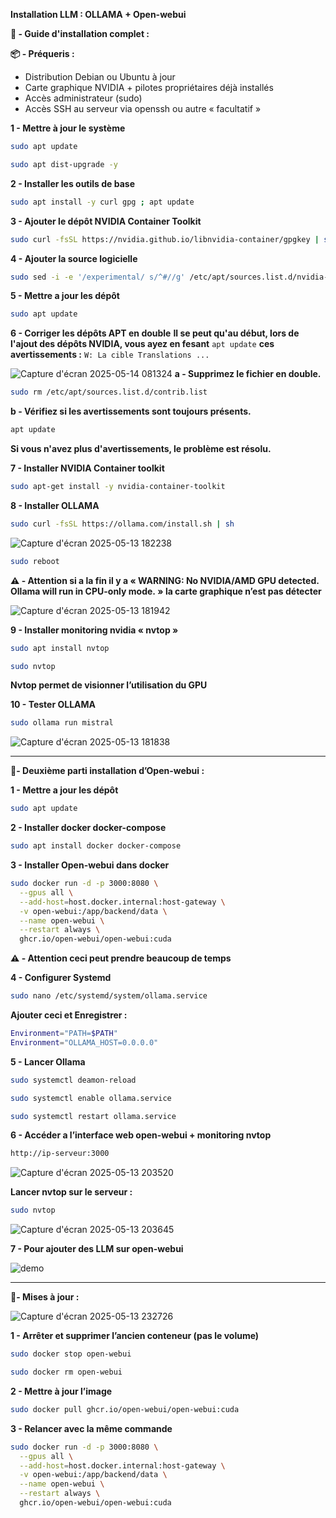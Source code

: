 **Installation LLM : OLLAMA + Open-webui**

**📄​ - Guide d'installation complet :**

**​📦 - Préqueris :**

- Distribution Debian ou Ubuntu à jour 
- Carte graphique NVIDIA + pilotes propriétaires déjà installés 
- Accès administrateur (sudo) 
- Accès SSH au serveur via openssh ou autre « facultatif »

**1 - Mettre à jour le système**
```bash
sudo apt update 
```
```bash 
sudo apt dist-upgrade -y 
```
**2 - Installer les outils de base**
```bash
sudo apt install -y curl gpg ; apt update
```
**3 - Ajouter le dépôt NVIDIA Container Toolkit**
```bash
sudo curl -fsSL https://nvidia.github.io/libnvidia-container/gpgkey | sudo gpg --dearmor -o /usr/share/keyrings/nvidia-container-toolkit-keyring.gpg && curl -s -L https://nvidia.github.io/libnvidia-container/stable/deb/nvidia-container-toolkit.list | sed 's#deb https://#deb [signed-by=/usr/share/keyrings/nvidia-container-toolkit-keyring.gpg] https://#g' | sudo tee /etc/apt/sources.list.d/nvidia-container-toolkit.list
```
**4 - Ajouter la source logicielle**
```bash
sudo sed -i -e '/experimental/ s/^#//g' /etc/apt/sources.list.d/nvidia-container-toolkit.list
```
**5 - Mettre a jour les dépôt**
```bash
sudo apt update 
```
**6 - Corriger les dépôts APT en double**
**Il se peut qu'au début, lors de l'ajout des dépôts NVIDIA, vous ayez en fesant** ```apt update``` **ces avertissements :** ```W: La cible Translations ...```

![Capture d'écran 2025-05-14 081324](https://github.com/user-attachments/assets/6ce65a9a-12b6-4481-9f1b-2729891c0479)
**a - Supprimez le fichier en double.** 
```bash
sudo rm /etc/apt/sources.list.d/contrib.list
```
**b - Vérifiez si les avertissements sont toujours présents.**
```bash
apt update
```
**Si vous n'avez plus d'avertissements, le problème est résolu.**

**7 - Installer NVIDIA Container toolkit**
```bash
sudo apt-get install -y nvidia-container-toolkit
```
**8 - Installer OLLAMA**
```bash
sudo curl -fsSL https://ollama.com/install.sh | sh
```
![Capture d'écran 2025-05-13 182238](https://github.com/user-attachments/assets/4b5092e7-d30b-4dcf-90ce-4f1a2c371886)
```bash
sudo reboot
```
**⚠️ - Attention si a la fin il y a « WARNING: No NVIDIA/AMD GPU detected. Ollama will run in CPU-only mode. » la carte graphique n’est pas détecter**

![Capture d'écran 2025-05-13 181942](https://github.com/user-attachments/assets/f5f502e7-9ab3-42c1-96ef-7e001a2611bc)

**9 - Installer monitoring nvidia « nvtop »**
```bash
sudo apt install nvtop 
```
```bash
sudo nvtop
```
**Nvtop permet de visionner l’utilisation du GPU**

**10 - Tester OLLAMA**
```bash
sudo ollama run mistral
```
![Capture d'écran 2025-05-13 181838](https://github.com/user-attachments/assets/56b60ba3-6aea-4342-88d8-db396e0fd454)

-------------------------------------------------------------

**📍- Deuxième parti installation d’Open-webui :**

**1 - Mettre a jour les dépôt**
```bash
sudo apt update
```
**2 - Installer docker docker-compose**
```bash 
sudo apt install docker docker-compose
```
**3 - Installer Open-webui dans docker**
```bash
sudo docker run -d -p 3000:8080 \
  --gpus all \
  --add-host=host.docker.internal:host-gateway \
  -v open-webui:/app/backend/data \
  --name open-webui \
  --restart always \
  ghcr.io/open-webui/open-webui:cuda
```
**⚠️ - Attention ceci peut prendre beaucoup de temps**

**4 - Configurer Systemd**
```bash
sudo nano /etc/systemd/system/ollama.service
```
**Ajouter ceci et Enregistrer :**
```bash
Environment="PATH=$PATH"
Environment="OLLAMA_HOST=0.0.0.0"
```
**5 - Lancer Ollama**
```bash
sudo systemctl deamon-reload
```
```bash
sudo systemctl enable ollama.service
```
```bash
sudo systemctl restart ollama.service
```
**6 - Accéder a l’interface web open-webui + monitoring nvtop**
```bash
http://ip-serveur:3000
```

![Capture d'écran 2025-05-13 203520](https://github.com/user-attachments/assets/d2587bdb-47ac-4581-b1c5-dcf620340d5e)

**Lancer nvtop sur le serveur :**
```bash
sudo nvtop
```
![Capture d'écran 2025-05-13 203645](https://github.com/user-attachments/assets/e28de005-f8d2-494e-921e-93bd68a61ccb)

**7 - Pour ajouter des LLM sur open-webui**

![demo](https://github.com/user-attachments/assets/b774f670-126f-4b1d-954d-a550e9b60d41)

-------------------------------------------------------------

**📍- Mises à jour :**

![Capture d'écran 2025-05-13 232726](https://github.com/user-attachments/assets/067a8b69-225c-438f-bac7-c0dff350ae2c)

**1 - Arrêter et supprimer l’ancien conteneur (pas le volume)**
```bash
sudo docker stop open-webui
```
```bash
sudo docker rm open-webui
```
**2 - Mettre à jour l’image**
```bash
sudo docker pull ghcr.io/open-webui/open-webui:cuda
```
**3 - Relancer avec la même commande**
```bash
sudo docker run -d -p 3000:8080 \
  --gpus all \
  --add-host=host.docker.internal:host-gateway \
  -v open-webui:/app/backend/data \
  --name open-webui \
  --restart always \
  ghcr.io/open-webui/open-webui:cuda
```
